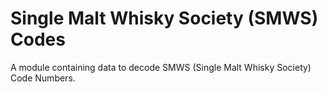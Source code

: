 # Single Malt Whisky Society (SMWS) Codes
A module containing data to decode SMWS (Single Malt Whisky Society) Code Numbers.